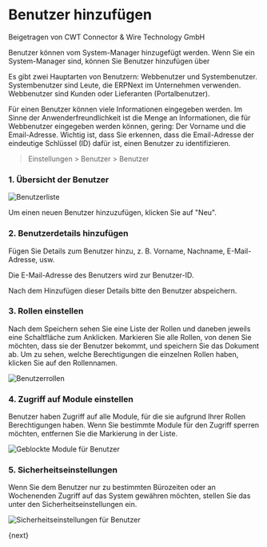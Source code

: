 <!-- add-breadcrumbs -->
# Benutzer hinzufügen
<span class="text-muted contributed-by">Beigetragen von CWT Connector & Wire Technology GmbH</span>

Benutzer können vom System-Manager hinzugefügt werden. Wenn Sie ein System-Manager sind, können Sie Benutzer hinzufügen über

Es gibt zwei Hauptarten von Benutzern: Webbenutzer und Systembenutzer. Systembenutzer sind Leute, die ERPNext im Unternehmen verwenden. Webbenutzer sind Kunden oder Lieferanten (Portalbenutzer).

Für einen Benutzer können viele Informationen eingegeben werden. Im Sinne der Anwenderfreundlichkeit ist die Menge an Informationen, die für Webbenutzer eingegeben werden können, gering: Der Vorname und die Email-Adresse. Wichtig ist, dass Sie erkennen, dass die Email-Adresse der eindeutige Schlüssel (ID) dafür ist, einen Benutzer zu identifizieren.

> Einstellungen > Benutzer > Benutzer

### 1. Übersicht der Benutzer

<img class="screenshot" src="{{docs_base_url}}/assets/img/setup/users/user-1.png" alt="Benutzerliste">


Um einen neuen Benutzer hinzuzufügen, klicken Sie auf "Neu".

### 2. Benutzerdetails hinzufügen

Fügen Sie Details zum Benutzer hinzu, z. B. Vorname, Nachname, E-Mail-Adresse, usw.

Die E-Mail-Adresse des Benutzers wird zur Benutzer-ID.

Nach dem Hinzufügen dieser Details bitte den Benutzer abspeichern.

### 3. Rollen einstellen

Nach dem Speichern sehen Sie eine Liste der Rollen und daneben jeweils eine Schaltfläche zum Anklicken. Markieren Sie alle Rollen, von denen Sie möchten, dass sie der Benutzer bekommt, und speichern Sie das Dokument ab. Um zu sehen, welche Berechtigungen die einzelnen Rollen haben, klicken Sie auf den Rollennamen.

<img class="screenshot" src="{{docs_base_url}}/assets/img/setup/users/user-2.png" alt="Benutzerrollen">

### 4. Zugriff auf Module einstellen

Benutzer haben Zugriff auf alle Module, für die sie aufgrund Ihrer Rollen Berechtigungen haben. Wenn Sie bestimmte Module für den Zugriff sperren möchten, entfernen Sie die Markierung in der Liste.

<img class="screenshot" src="{{docs_base_url}}/assets/img/setup/users/user-3.png" alt="Geblockte Module für Benutzer">

### 5. Sicherheitseinstellungen

Wenn Sie dem Benutzer nur zu bestimmten Bürozeiten oder an Wochenenden Zugriff auf das System gewähren möchten, stellen Sie das unter den Sicherheitseinstellungen ein.

<img class="screenshot" src="{{docs_base_url}}/assets/img/setup/users/user-4.png" alt="Sicherheitseinstellungen für Benutzer">

{next}
